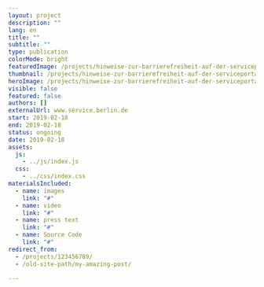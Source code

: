```yaml
---
layout: project
description: ""
lang: en
title: ""
subtitle: ""
type: publication
colorMode: bright
featuredImage: /projects/hinweise-zur-barrierefreiheit-auf-der-serviceportal-berlin.de/images/featured.jpg
thumbnail: /projects/hinweise-zur-barrierefreiheit-auf-der-serviceportal-berlin.de/images/thumbnail.jpg
heroImage: /projects/hinweise-zur-barrierefreiheit-auf-der-serviceportal-berlin.de/images/hero.jpg
visible: false
featured: false
authors: []
externalUrl: www.service.berlin.de
start: 2019-02-18
end: 2019-02-18
status: ongoing
date: 2019-02-18
assets:
  js:
    - ../js/index.js
  css:
    - ../css/index.css
materialsIncluded:
  - name: images
    link: "#"
  - name: video
    link: "#"
  - name: press text
    link: "#"
  - name: Source Code
    link: "#"
redirect_from:
  - /projects/123456789/
  - /old-site-path/my-amazing-post/

---
```

